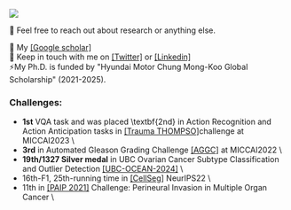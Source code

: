 <!-- ### Hi there 👋  -->
![](bio.jpg)
<!-- I'm Trinh, a Ph.D. student at Korea University.
 -->
👯 Feel free to reach out about research or anything else.

🔭 My [[Google scholar]](https://scholar.google.ca/citations?hl=en&user=trFdwLkAAAAJ) \
💬 Keep in touch with me on [[Twitter]](https://twitter.com/VgTimmy) or [[Linkedin]](https://www.linkedin.com/in/trinh-vuong-218812193/)\
⚡My Ph.D. is funded by "Hyundai Motor Chung Mong-Koo Global Scholarship" (2021-2025).


### Challenges:

- **1st** VQA task and was placed \textbf{2nd} in Action Recognition and Action Anticipation tasks in [[Trauma THOMPSO]](https://thompson-challenge.grand-challenge.org/)challenge at MICCAI2023 \
- **3rd** in Automated Gleason Grading Challenge [[AGGC]](https://aggc22.grand-challenge.org/final-rankings/)  at MICCAI2022 \
- **19th/1327 Silver medal** in UBC Ovarian Cancer Subtype Classification and Outlier Detection [[UBC-OCEAN-2024]](https://www.kaggle.com/competitions/UBC-OCEAN/leaderboard?) \
- 16th-F1, 25th-running time in [[CellSeg]](https://neurips22-cellseg.grand-challenge.org/testing-results/) NeurIPS22 \
- 11th in [[PAIP 2021]](https://paip2021.grand-challenge.org/Final-rank/) Challenge: Perineural Invasion in Multiple Organ Cancer \

<!--

</br>
</br>
<p align="center"> <img src="https://github-readme-stats.vercel.app/api?username=trinhvg&show_icons=true&theme=great-gatsby" alt="trinhvg" />

<img width="0" src="https://visitor-badge.glitch.me/badge?page_id=trinhvg.trinhvg" />


**timmyvg/timmyvg** is a ✨ _special_ ✨ repository because its `README.md` (this file) appears on your GitHub profile.

Here are some ideas to get you started:

- 🔭 I’m currently working on ...
- 🌱 I’m currently learning ...
- 👯 I’m looking to collaborate on ...
- 🤔 I’m looking for help with ...
- 💬 Ask me about ...
- 📫 How to reach me: ...
- 😄 Pronouns: ...
- ⚡ Fun fact: ...

-->
